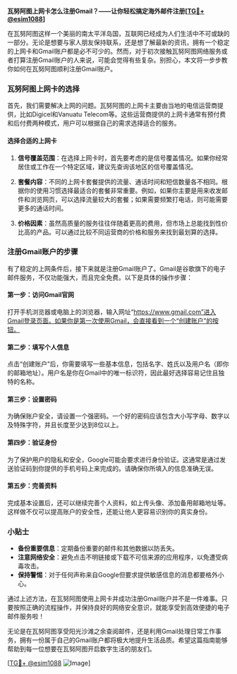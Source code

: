 **瓦努阿图上网卡怎么注册Gmail？——让你轻松搞定海外邮件注册[[TG💪+ @esim1088](https://t.me/s/esim1088)]**

在瓦努阿图这样一个美丽的南太平洋岛国，互联网已经成为人们生活中不可或缺的一部分。无论是想要与家人朋友保持联系，还是想了解最新的资讯，拥有一个稳定的上网卡和Gmail账户都是必不可少的。然而，对于初次接触瓦努阿图网络服务或者打算注册Gmail账户的人来说，可能会觉得有些复杂。别担心，本文将一步步教你如何在瓦努阿图顺利注册Gmail账户。

### 瓦努阿图上网卡的选择

首先，我们需要解决上网的问题。瓦努阿图的上网卡主要由当地的电信运营商提供，比如Digicel和Vanuatu Telecom等。这些运营商提供的上网卡通常有预付费和后付费两种模式，用户可以根据自己的需求选择适合的服务。

#### 选择合适的上网卡

1. **信号覆盖范围**：在选择上网卡时，首先要考虑的是信号覆盖情况。如果你经常居住或工作在一个特定区域，建议先查询该地区的信号覆盖情况。
   
2. **套餐内容**：不同的上网卡套餐提供的流量、通话时间和短信数量各不相同。根据你的使用习惯选择最适合的套餐非常重要。例如，如果你主要是用来收发邮件和浏览网页，可以选择流量较大的套餐；如果需要频繁打电话，则可能需要更多的通话时间。

3. **价格因素**：虽然高质量的服务往往伴随着更高的费用，但市场上总能找到性价比高的产品。可以通过比较不同运营商的价格和服务来找到最划算的选择。

### 注册Gmail账户的步骤

有了稳定的上网条件后，接下来就是注册Gmail账户了。Gmail是谷歌旗下的电子邮件服务，不仅功能强大，而且完全免费。以下是具体的操作步骤：

#### 第一步：访问Gmail官网

打开手机浏览器或电脑上的浏览器，输入网址“https://www.gmail.com”进入Gmail登录页面。如果你是第一次使用Gmail，会直接看到一个“创建账户”的按钮。

#### 第二步：填写个人信息

点击“创建账户”后，你需要填写一些基本信息，包括名字、姓氏以及用户名（即你的邮箱地址）。用户名是你在Gmail中的唯一标识符，因此最好选择容易记住且独特的名称。

#### 第三步：设置密码

为确保账户安全，请设置一个强密码。一个好的密码应该包含大小写字母、数字以及特殊字符，并且长度至少达到8位以上。

#### 第四步：验证身份

为了保护用户的隐私和安全，Google可能会要求进行身份验证。这通常是通过发送验证码到你提供的手机号码上来完成的。请确保你所填入的信息准确无误。

#### 第五步：完善资料

完成基本设置后，还可以继续完善个人资料，如上传头像、添加备用邮箱地址等。这样做不仅可以提高账户的安全性，还能让他人更容易识别你的真实身份。

### 小贴士

- **备份重要信息**：定期备份重要的邮件和其他数据以防丢失。
- **注意网络安全**：避免点击不明链接或下载不可信来源的应用程序，以免遭受病毒攻击。
- **保持警惕**：对于任何声称来自Google但要求提供敏感信息的消息都要格外小心。

通过上述方法，在瓦努阿图使用上网卡并成功注册Gmail账户并不是一件难事。只要按照正确的流程操作，并保持良好的网络安全意识，就能享受到高效便捷的电子邮件服务啦！

无论是在瓦努阿图享受阳光沙滩之余查阅邮件，还是利用Gmail处理日常工作事务，拥有一份属于自己的Gmail账户都将极大地提升生活品质。希望这篇指南能够帮助到每一位想要在瓦努阿图开启数字生活的朋友们。

[[TG💪+ @esim1088](https://t.me/s/esim1088) ![Image](https://i.postimg.cc/4NQfJmqS/Snipaste-2025-05-13-00-14-12.png)]